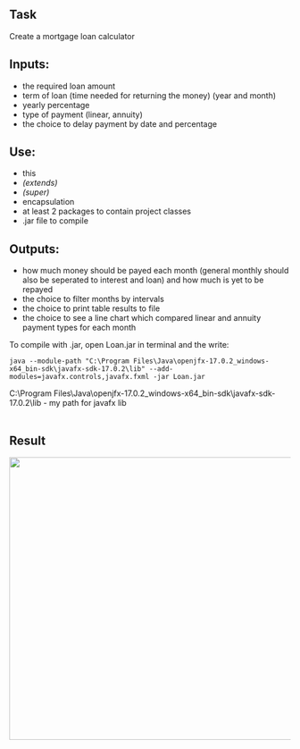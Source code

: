 ## Task
Create a mortgage loan calculator

## Inputs:
* the required loan amount
* term of loan (time needed for returning the money) (year and month)
* yearly percentage
* type of payment (linear, annuity)
* the choice to delay payment by date and percentage

## Use:
* this
* *(extends)*
* *(super)*
* encapsulation
* at least 2 packages to contain project classes
* .jar file to compile

## Outputs:
* how much money should be payed each month (general monthly should also be seperated to interest and loan) and how much is yet to be repayed
* the choice to filter months by intervals
* the choice to print table results to file
* the choice to see a line chart which compared linear and annuity payment types for each month


To compile with .jar, open Loan.jar in terminal and the write:
```
java --module-path "C:\Program Files\Java\openjfx-17.0.2_windows-x64_bin-sdk\javafx-sdk-17.0.2\lib" --add-modules=javafx.controls,javafx.fxml -jar Loan.jar
```
C:\Program Files\Java\openjfx-17.0.2_windows-x64_bin-sdk\javafx-sdk-17.0.2\lib - my path for javafx lib
<br /><br />
## Result
<img src=https://user-images.githubusercontent.com/65849358/163431397-bab36cc5-8779-4e47-84b9-4b237cf3105f.png width="1000" height="506" />
